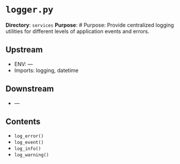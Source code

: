 # `logger.py`

**Directory**: `services`
**Purpose**: # Purpose: Provide centralized logging utilities for different levels of application events and errors.

## Upstream
- ENV: —
- Imports: logging, datetime

## Downstream
- —

## Contents
- `log_error()`
- `log_event()`
- `log_info()`
- `log_warning()`